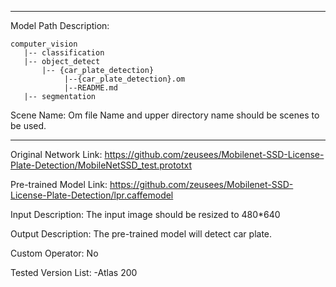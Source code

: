 *******************************************************************************
Model Path Description:
```
computer_vision
   |-- classification
   |-- object_detect
       |-- {car_plate_detection}
            |--{car_plate_detection}.om
            |--README.md
   |-- segmentation
```
Scene Name: Om file Name and upper directory name should be scenes to be used.
*******************************************************************************

Original Network Link:
https://github.com/zeusees/Mobilenet-SSD-License-Plate-Detection/MobileNetSSD_test.prototxt

Pre-trained Model Link:
https://github.com/zeusees/Mobilenet-SSD-License-Plate-Detection/lpr.caffemodel

Input Description:
The input image should be resized to 480*640

Output Description:
The pre-trained model will detect car plate.

Custom Operator:
No

Tested Version List:
-Atlas 200
